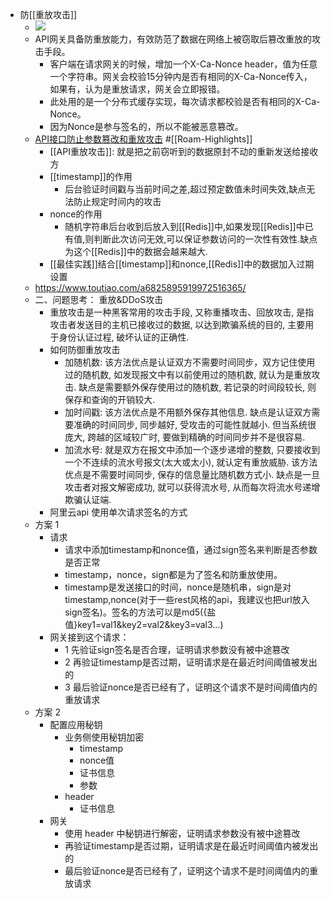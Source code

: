 - 防[[重放攻击]]
    - ![](https://firebasestorage.googleapis.com/v0/b/firescript-577a2.appspot.com/o/imgs%2Fapp%2Flxyer%2Fm6IVvEiVKb.png?alt=media&token=dbd57a31-418b-48a4-9277-b9ffbefc3768)
    - API网关具备防重放能力，有效防范了数据在网络上被窃取后篡改重放的攻击手段。
        - 客户端在请求网关的时候，增加一个X-Ca-Nonce header，值为任意一个字符串。网关会校验15分钟内是否有相同的X-Ca-Nonce传入，如果有，认为是重放请求，网关会立即报错。
        - 此处用的是一个分布式缓存实现，每次请求都校验是否有相同的X-Ca-Nonce。
        - 因为Nonce是参与签名的，所以不能被恶意篡改。
    - [API接口防止参数篡改和重放攻击](https://www.toutiao.com/a6825895919972516365/) #[[Roam-Highlights]]
        - [[API重放攻击]]: 就是把之前窃听到的数据原封不动的重新发送给接收方
        - [[timestamp]]的作用
            - 后台验证时间戳与当前时间之差,超过预定数值未时间失效,缺点无法防止规定时间内的攻击
        - nonce的作用
            - 随机字符串后台收到后放入到[[Redis]]中,如果发现[[Redis]]中已有值,则判断此次访问无效,可以保证参数访问的一次性有效性.缺点为这个[[Redis]]中的数据会越来越大.
        - [[最佳实践]]结合[[timestamp]]和nonce,[[Redis]]中的数据加入过期设置
    - https://www.toutiao.com/a6825895919972516365/
    - 二、问题思考： 重放&DDoS攻击
        - 重放攻击是一种黑客常用的攻击手段, 又称重播攻击、回放攻击, 是指攻击者发送目的主机已接收过的数据, 以达到欺骗系统的目的, 主要用于身份认证过程, 破坏认证的正确性.
        - 如何防御重放攻击
            - 加随机数: 该方法优点是认证双方不需要时间同步，双方记住使用过的随机数, 如发现报文中有以前使用过的随机数, 就认为是重放攻击. 缺点是需要额外保存使用过的随机数, 若记录的时间段较长, 则保存和查询的开销较大.
            - 加时间戳: 该方法优点是不用额外保存其他信息. 缺点是认证双方需要准确的时间同步, 同步越好, 受攻击的可能性就越小. 但当系统很庞大, 跨越的区域较广时, 要做到精确的时间同步并不是很容易.
            - 加流水号: 就是双方在报文中添加一个逐步递增的整数, 只要接收到一个不连续的流水号报文(太大或太小), 就认定有重放威胁. 该方法优点是不需要时间同步, 保存的信息量比随机数方式小. 缺点是一旦攻击者对报文解密成功, 就可以获得流水号, 从而每次将流水号递增欺骗认证端.
        - 阿里云api 使用单次请求签名的方式
    - 方案 1
        - 请求
            - 请求中添加timestamp和nonce值，通过sign签名来判断是否参数是否正常
            - timestamp，nonce，sign都是为了签名和防重放使用。
            - timestamp是发送接口的时间，nonce是随机串，sign是对timestamp,nonce(对于一些rest风格的api，我建议也把url放入sign签名)。签名的方法可以是md5({盐值}key1=val1&key2=val2&key3=val3...)
        - 网关接到这个请求：
            - 1 先验证sign签名是否合理，证明请求参数没有被中途篡改
            - 2 再验证timestamp是否过期，证明请求是在最近时间阈值被发出的
            - 3 最后验证nonce是否已经有了，证明这个请求不是时间阈值内的重放请求
    - 方案 2
        - 配置应用秘钥
            - 业务侧使用秘钥加密
                - timestamp
                - nonce值
                - 证书信息
                - 参数
            - header
                - 证书信息
        - 网关
            - 使用 header 中秘钥进行解密，证明请求参数没有被中途篡改
            - 再验证timestamp是否过期，证明请求是在最近时间阈值内被发出的
            - 最后验证nonce是否已经有了，证明这个请求不是时间阈值内的重放请求
